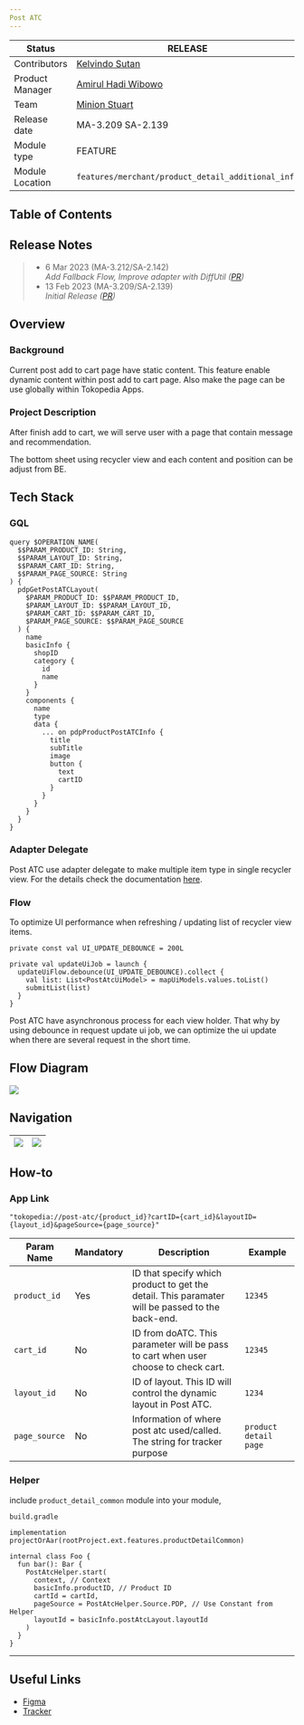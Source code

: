 ```yaml
---
Post ATC
---
```


| **Status** | <!--start status:GREEN-->RELEASE<!--end status--> |
| --- | --- |
| Contributors | [Kelvindo Sutan](https://tokopedia.atlassian.net/wiki/people/5ff2a8fe44065f013f93507c?ref=confluence)  |
| Product Manager | [Amirul Hadi Wibowo](https://tokopedia.atlassian.net/wiki/people/60bdafb9dae567006894003a?ref=confluence)  |
| Team | [Minion Stuart](https://tokopedia.atlassian.net/people/team/eeba862a-bd9d-472c-b901-415b15b1a37e) |
| Release date | <!--start status:GREY-->MA-3.209<!--end status--> <!--start status:GREY-->SA-2.139<!--end status-->  |
| Module type | <!--start status:PURPLE-->FEATURE<!--end status--> |
| Module Location | `features/merchant/product_detail_additional_info` |

## Table of Contents

<!--toc-->

## Release Notes

> - 6 Mar 2023 (MA-3.212/SA-2.142)\
> *Add Fallback Flow, Improve adapter with DiffUtil (*[*PR*](https://github.com/tokopedia/android-tokopedia-core/pull/32026)*)*
> - 13 Feb 2023 (MA-3.209/SA-2.139)\
> *Initial Release (*[*PR*](https://github.com/tokopedia/android-tokopedia-core/pull/31627)*)*

## Overview

### Background

Current post add to cart page have static content. This feature enable dynamic content within post add to cart page. Also make the page can be use globally within Tokopedia Apps.

### Project Description

After finish add to cart, we will serve user with a page that contain message and recommendation.

The bottom sheet using recycler view and each content and position can be adjust from BE.

## Tech Stack

### GQL



```
query $OPERATION_NAME(
  $$PARAM_PRODUCT_ID: String,
  $$PARAM_LAYOUT_ID: String,
  $$PARAM_CART_ID: String,
  $$PARAM_PAGE_SOURCE: String
) {
  pdpGetPostATCLayout(
    $PARAM_PRODUCT_ID: $$PARAM_PRODUCT_ID,
    $PARAM_LAYOUT_ID: $$PARAM_LAYOUT_ID,
    $PARAM_CART_ID: $$PARAM_CART_ID,
    $PARAM_PAGE_SOURCE: $$PARAM_PAGE_SOURCE
  ) {
    name
    basicInfo {
      shopID
      category {
        id
        name
      }
    }
    components {
      name
      type
      data {
        ... on pdpProductPostATCInfo {
          title
          subTitle
          image
          button {
            text
            cartID
          }
        }
      }
    }
  }
}
```

### Adapter Delegate

Post ATC use adapter delegate to make multiple item type in single recycler view. For the details check the documentation [here](https://docs.google.com/presentation/d/1Ay6sIyBK1MBdW-C2s1jm1G5a7ywXPQTM00HxWAiuGMg/edit#slide=id.g63f3db931c_0_66).

### Flow

To optimize UI performance when refreshing / updating list of recycler view items.



```
private const val UI_UPDATE_DEBOUNCE = 200L

private val updateUiJob = launch {
  updateUiFlow.debounce(UI_UPDATE_DEBOUNCE).collect {
    val list: List<PostAtcUiModel> = mapUiModels.values.toList()
    submitList(list)
  }
}
```

Post ATC have asynchronous process for each view holder. That why by using debounce in request update ui job, we can optimize the ui update when there are several request in the short time.

## Flow Diagram

![](res/post_atc_flow_diagram.png)

## Navigation



| ![](res/post_atc_navigation_1.png)<br/> | ![](res/post_atc_navigation_2.png)<br/> |
|-----------------------------------------|-----------------------------------------|

## How-to

### App Link



```
"tokopedia://post-atc/{product_id}?cartID={cart_id}&layoutID={layout_id}&pageSource={page_source}"
```



| **Param Name** | **Mandatory** | **Description** | **Example** |
| --- | --- | --- | --- |
| `product_id` | Yes | ID that specify which product to get the detail. This paramater will be passed to the back-end. | `12345` |
| `cart_id` | No | ID from doATC. This parameter will be pass to cart when user choose to check cart. | `12345` |
| `layout_id` | No | ID of layout. This ID will control the dynamic layout in Post ATC. | `1234` |
| `page_source` | No | Information of where post atc used/called. The string for tracker purpose | `product detail page` |

### Helper

include `product_detail_common` module into your module,

`build.gradle`



```
implementation projectOrAar(rootProject.ext.features.productDetailCommon)
```



```
internal class Foo {
  fun bar(): Bar {
    PostAtcHelper.start(
      context, // Context
      basicInfo.productID, // Product ID
      cartId = cartId,
      pageSource = PostAtcHelper.Source.PDP, // Use Constant from Helper
      layoutId = basicInfo.postAtcLayout.layoutId
    )
  }
}
```



---

## Useful Links

- [Figma](https://www.figma.com/file/50NBvyL7Paanp3vR8jVqM1/Post-ATC?node-id=278%3A62730&t=Z2n7EvKCVupWB1kb-0)
- [Tracker](https://mynakama.tokopedia.com/datatracker/requestdetail/view/3711)

